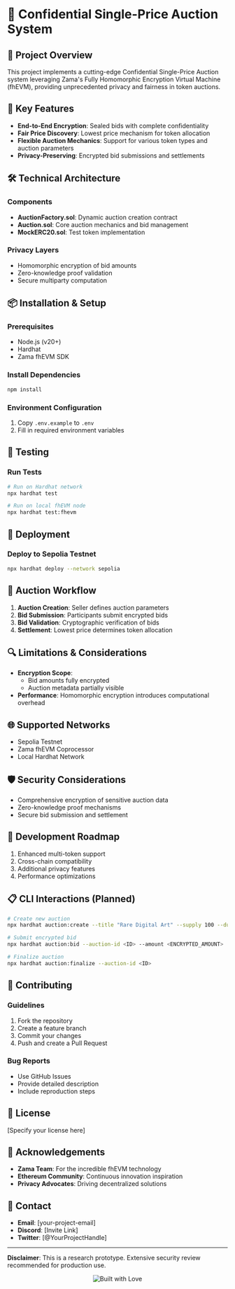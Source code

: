 # 🔐 Confidential Single-Price Auction System

## 🌟 Project Overview

This project implements a cutting-edge Confidential Single-Price Auction system leveraging Zama's Fully Homomorphic Encryption Virtual Machine (fhEVM), providing unprecedented privacy and fairness in token auctions.

## 🚀 Key Features

- **End-to-End Encryption**: Sealed bids with complete confidentiality
- **Fair Price Discovery**: Lowest price mechanism for token allocation
- **Flexible Auction Mechanics**: Support for various token types and auction parameters
- **Privacy-Preserving**: Encrypted bid submissions and settlements

## 🛠 Technical Architecture

### Components
- **AuctionFactory.sol**: Dynamic auction creation contract
- **Auction.sol**: Core auction mechanics and bid management
- **MockERC20.sol**: Test token implementation

### Privacy Layers
- Homomorphic encryption of bid amounts
- Zero-knowledge proof validation
- Secure multiparty computation

## 📦 Installation & Setup

### Prerequisites
- Node.js (v20+)
- Hardhat
- Zama fhEVM SDK

### Install Dependencies
```bash
npm install
```

### Environment Configuration
1. Copy `.env.example` to `.env`
2. Fill in required environment variables

## 🧪 Testing

### Run Tests
```bash
# Run on Hardhat network
npx hardhat test

# Run on local fhEVM node
npx hardhat test:fhevm
```

## 🚀 Deployment

### Deploy to Sepolia Testnet
```bash
npx hardhat deploy --network sepolia
```

## 🎯 Auction Workflow

1. **Auction Creation**: Seller defines auction parameters
2. **Bid Submission**: Participants submit encrypted bids
3. **Bid Validation**: Cryptographic verification of bids
4. **Settlement**: Lowest price determines token allocation

## 🔍 Limitations & Considerations

- **Encryption Scope**: 
  - Bid amounts fully encrypted
  - Auction metadata partially visible
- **Performance**: Homomorphic encryption introduces computational overhead

## 🌐 Supported Networks
- Sepolia Testnet
- Zama fhEVM Coprocessor
- Local Hardhat Network

## 🛡️ Security Considerations

- Comprehensive encryption of sensitive auction data
- Zero-knowledge proof mechanisms
- Secure bid submission and settlement

## 🚧 Development Roadmap

1. Enhanced multi-token support
2. Cross-chain compatibility
3. Additional privacy features
4. Performance optimizations

## 📋 CLI Interactions (Planned)

```bash
# Create new auction
npx hardhat auction:create --title "Rare Digital Art" --supply 100 --duration 7200

# Submit encrypted bid
npx hardhat auction:bid --auction-id <ID> --amount <ENCRYPTED_AMOUNT>

# Finalize auction
npx hardhat auction:finalize --auction-id <ID>
```

## 🤝 Contributing

### Guidelines
1. Fork the repository
2. Create a feature branch
3. Commit your changes
4. Push and create a Pull Request

### Bug Reports
- Use GitHub Issues
- Provide detailed description
- Include reproduction steps

## 📜 License

[Specify your license here]

## 🙏 Acknowledgements

- **Zama Team**: For the incredible fhEVM technology
- **Ethereum Community**: Continuous innovation inspiration
- **Privacy Advocates**: Driving decentralized solutions

## 💬 Contact

- **Email**: [your-project-email]
- **Discord**: [Invite Link]
- **Twitter**: [@YourProjectHandle]

---

**Disclaimer**: This is a research prototype. Extensive security review recommended for production use.

<div align="center">
  <img src="https://img.shields.io/badge/Built%20with-%E2%9D%A4%EF%B8%8F-red?style=for-the-badge" alt="Built with Love"/>
</div>
